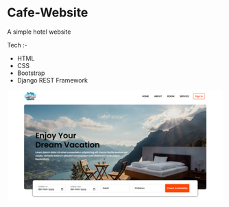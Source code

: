 # Cafe-Website
A simple hotel website

Tech :- 
- HTML
- CSS
- Bootstrap
- Django REST Framework

![hotel-website](https://github.com/SNH-CODING/Portfolio/blob/main/assets/Projects-Images/hotel-booking-project.png)
